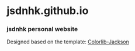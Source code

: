 # jsdnhk.github.io
### jsdnhk personal website
Designed based on the template: [Colorlib-Jackson](https://colorlib.com/wp/template/jackson/)

